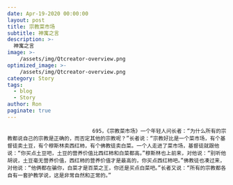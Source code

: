 ```yaml
---
date: Apr-19-2020 00:00:00
layout: post
title: 宗教菜市场
subtitle: 神寓之言
description: >-
  神寓之言
image: >-
    /assets/img/Qtcreator-overview.png
optimized_image: >-
    /assets/img/Qtcreator-overview.png
category: Story
tags:
  - blog
  - Story
author: Ron
paginate: true
---
```


							　　695，《宗教菜市场》一个年轻人问长者：“为什么所有的宗教都说自己的宗教是正确的，而否定其他的宗教呢？”长者说：“宗教好比是一个菜市场，有个基督徒卖土豆，有个穆斯林卖西红柿，有个佛教徒卖白菜。一个人走进了菜市场，基督徒就跟他说：“你买点土豆吧，土豆的营养价值比西红柿和白菜都高。”穆斯林也上前来，对他说：“别听他胡说，土豆毫无营养价值，西红柿的营养价值才是最高的，你买点西红柿吧。”佛教徒也凑过来，对他说：“他俩都在骗你，白菜才是百菜之王，你还是买点白菜吧。”长者又说：“所有的宗教都各自有一套护教学说，这是非常自然和正常的。”
